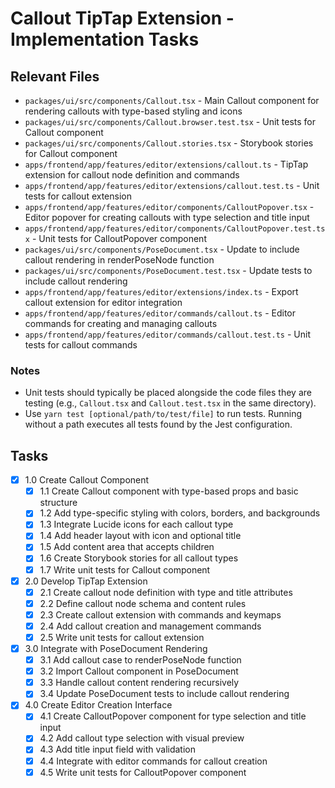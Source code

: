 # Callout TipTap Extension - Implementation Tasks

## Relevant Files

- `packages/ui/src/components/Callout.tsx` - Main Callout component for rendering callouts with type-based styling and icons
- `packages/ui/src/components/Callout.browser.test.tsx` - Unit tests for Callout component
- `packages/ui/src/components/Callout.stories.tsx` - Storybook stories for Callout component
- `apps/frontend/app/features/editor/extensions/callout.ts` - TipTap extension for callout node definition and commands
- `apps/frontend/app/features/editor/extensions/callout.test.ts` - Unit tests for callout extension
- `apps/frontend/app/features/editor/components/CalloutPopover.tsx` - Editor popover for creating callouts with type selection and title input
- `apps/frontend/app/features/editor/components/CalloutPopover.test.tsx` - Unit tests for CalloutPopover component
- `packages/ui/src/components/PoseDocument.tsx` - Update to include callout rendering in renderPoseNode function
- `packages/ui/src/components/PoseDocument.test.tsx` - Update tests to include callout rendering
- `apps/frontend/app/features/editor/extensions/index.ts` - Export callout extension for editor integration
- `apps/frontend/app/features/editor/commands/callout.ts` - Editor commands for creating and managing callouts
- `apps/frontend/app/features/editor/commands/callout.test.ts` - Unit tests for callout commands

### Notes

- Unit tests should typically be placed alongside the code files they are testing (e.g., `Callout.tsx` and `Callout.test.tsx` in the same directory).
- Use `yarn test [optional/path/to/test/file]` to run tests. Running without a path executes all tests found by the Jest configuration.

## Tasks

- [x] 1.0 Create Callout Component
  - [x] 1.1 Create Callout component with type-based props and basic structure
  - [x] 1.2 Add type-specific styling with colors, borders, and backgrounds
  - [x] 1.3 Integrate Lucide icons for each callout type
  - [x] 1.4 Add header layout with icon and optional title
  - [x] 1.5 Add content area that accepts children
  - [x] 1.6 Create Storybook stories for all callout types
  - [x] 1.7 Write unit tests for Callout component
- [x] 2.0 Develop TipTap Extension
  - [x] 2.1 Create callout node definition with type and title attributes
  - [x] 2.2 Define callout node schema and content rules
  - [x] 2.3 Create callout extension with commands and keymaps
  - [x] 2.4 Add callout creation and management commands
  - [x] 2.5 Write unit tests for callout extension
- [x] 3.0 Integrate with PoseDocument Rendering
  - [x] 3.1 Add callout case to renderPoseNode function
  - [x] 3.2 Import Callout component in PoseDocument
  - [x] 3.3 Handle callout content rendering recursively
  - [x] 3.4 Update PoseDocument tests to include callout rendering
- [x] 4.0 Create Editor Creation Interface
  - [x] 4.1 Create CalloutPopover component for type selection and title input
  - [x] 4.2 Add callout type selection with visual preview
  - [x] 4.3 Add title input field with validation
  - [x] 4.4 Integrate with editor commands for callout creation
  - [x] 4.5 Write unit tests for CalloutPopover component
